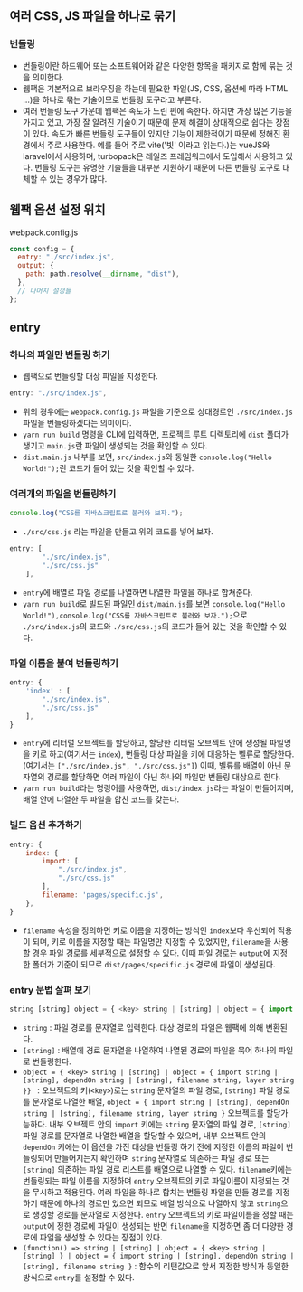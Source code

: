 ## 여러 CSS, JS 파일을 하나로 묶기

### 번들링

- 번들링이란 하드웨어 또는 소프트웨어와 같은 다양한 항목을 패키지로 함께 묶는 것을 의미한다.
- 웹팩은 기본적으로 브라우징을 하는데 필요한 파일(JS, CSS, 옵션에 따라 HTML ...)을 하나로 묶는 기술이므로 번들링 도구라고 부른다.
- 여러 번들링 도구 가운데 웹팩은 속도가 느린 편에 속한다. 하지만 가장 많은 기능을 가지고 있고, 가장 잘 알려진 기술이기 때문에 문제 해결이 상대적으로 쉽다는 장점이 있다. 속도가 빠른 번들링 도구들이 있지만 기능이 제한적이기 때문에 정해진 환경에서 주로 사용한다. 예를 들어 주로 vite('빗' 이라고 읽는다.)는 vueJS와 laravel에서 사용하며, turbopack은 레일즈 프레임워크에서 도입해서 사용하고 있다. 번들링 도구는 유명한 기술들을 대부분 지원하기 때문에 다른 번들링 도구로 대체할 수 있는 경우가 많다.

## 웹팩 옵션 설정 위치

webpack.config.js

```js
const config = {
  entry: "./src/index.js",
  output: {
    path: path.resolve(__dirname, "dist"),
  },
  // 나머지 설정들
};
```

## entry

### 하나의 파일만 번들링 하기

- 웹팩으로 번들링할 대상 파일을 지정한다.

```js
entry: "./src/index.js",
```

- 위의 경우에는 `webpack.config.js` 파일을 기준으로 상대경로인 `./src/index.js` 파일을 번들링하겠다는 의미이다.
- `yarn run build` 명령을 CLI에 입력하면, 프로젝트 루트 디렉토리에 `dist` 폴더가 생기고 `main.js`란 파일이 생성되는 것을 확인할 수 있다.
- `dist.main.js` 내부를 보면, `src/index.js`와 동일한 `console.log("Hello World!");`란 코드가 들어 있는 것을 확인할 수 있다.

### 여러개의 파일을 번들링하기

```js
console.log("CSS를 자바스크립트로 불러와 보자.");
```

- `./src/css.js` 라는 파일을 만들고 위의 코드를 넣어 보자.

```js
entry: [
        "./src/index.js",
        "./src/css.js"
    ],
```

- `entry`에 배열로 파일 경로를 나열하면 나열한 파일을 하나로 합쳐준다.
- `yarn run build`로 빌드된 파일인 `dist/main.js`를 보면 `console.log("Hello World!"),console.log("CSS를 자바스크립트로 불러와 보자.");`으로 `./src/index.js`의 코드와 `./src/css.js`의 코드가 들어 있는 것을 확인할 수 있다.

### 파일 이름을 붙여 번들링하기

```js
entry: {
    'index' : [
        "./src/index.js",
        "./src/css.js"
    ],
}
```

- `entry`에 리터럴 오브젝트를 할당하고, 할당한 리터럴 오브젝트 안에 생성될 파일명을 키로 하고(여기서는 `index`), 번들링 대상 파일을 키에 대응하는 벨류로 할당한다. (여기서는 `["./src/index.js", "./src/css.js"]`) 이때, 벨류를 배열이 아닌 문자열의 경로를 할당하면 여러 파일이 아닌 하나의 파일만 번들링 대상으로 한다.
- `yarn run build`라는 명령어를 사용하면, `dist/index.js`라는 파일이 만들어지며, 배열 안에 나열한 두 파일을 합친 코드를 갖는다.

### 빌드 옵션 추가하기

```js
entry: {
    index: {
        import: [
            "./src/index.js",
            "./src/css.js"
        ],
        filename: 'pages/specific.js',
    },
}
```

- `filename` 속성을 정의하면 키로 이름을 지정하는 방식인 `index`보다 우선되어 적용이 되며, 키로 이름을 지정할 때는 파일명만 지정할 수 있었지만, `filename`을 사용할 경우 파일 경로를 세부적으로 설정할 수 있다. 이때 파일 경로는 `output`에 지정한 폴더가 기준이 되므로 `dist/pages/specific.js` 경로에 파일이 생성된다.

### entry 문법 살펴 보기

```js
string [string] object = { <key> string | [string] | object = { import string | [string], dependOn string | [string], filename string, layer string }} (function() => string | [string] | object = { <key> string | [string] } | object = { import string | [string], dependOn string | [string], filename string })
```

- `string` : 파일 경로를 문자열로 입력한다. 대상 경로의 파일은 웹팩에 의해 변환된다.
- `[string]` : 배열에 경로 문자열을 나열하여 나열된 경로의 파일을 묶어 하나의 파일로 번들링한다.
- `object = { <key> string | [string] | object = { import string | [string], dependOn string | [string], filename string, layer string }} ` : 오브젝트의 키(`<key>`)로는 `string` 문자열의 파일 경로, `[string]` 파일 경로를 문자열로 나열한 배열, `object = { import string | [string], dependOn string | [string], filename string, layer string }` 오브젝트를 할당가능하다. 내부 오브젝트 안의 `import` 키에는 `string` 문자열의 파일 경로, `[string]` 파일 경로를 문자열로 나열한 배열을 할당할 수 있으며, 내부 오브젝트 안의 `dependOn` 키에는 이 옵션을 가진 대상을 번들링 하기 전에 지정한 이름의 파일이 번들링되어 만들어지는지 확인하며 `string` 문자열로 의존하는 파일 경로 또는 `[string]` 의존하는 파일 경로 리스트를 배열으로 나열할 수 있다. `filename`키에는 번들링되는 파일 이름을 지정하며 `entry` 오브젝트의 키로 파일이름이 지정되는 것을 무시하고 적용된다. 여러 파일을 하나로 합치는 번들링 파일을 만들 경로를 지정하기 때문에 하나의 경로만 있으면 되므로 배열 방식으로 나열하지 않고 `string`으로 생성할 경로를 문자열로 지정한다. `entry` 오브젝트의 키로 파일이름을 정할 때는 `output`에 정한 경로에 파일이 생성되는 반면 `filename`을 지정하면 좀 더 다양한 경로에 파일을 생성할 수 있다는 장점이 있다.
- `(function() => string | [string] | object = { <key> string | [string] } | object = { import string | [string], dependOn string | [string], filename string }` : 함수의 리턴값으로 앞서 지정한 방식과 동일한 방식으로 `entry`를 설정할 수 있다.
